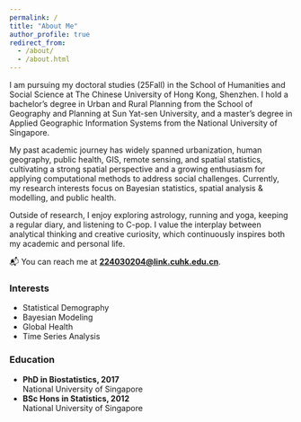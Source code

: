 ```yaml
---
permalink: /
title: "About Me"
author_profile: true
redirect_from: 
  - /about/
  - /about.html
---
```


I am pursuing my doctoral studies (25Fall) in the School of Humanities and Social Science at The Chinese University of Hong Kong, Shenzhen. I hold a bachelor’s degree in Urban and Rural Planning from the School of Geography and Planning at Sun Yat-sen University, and a master’s degree in Applied Geographic Information Systems from the National University of Singapore.

My past academic journey has widely spanned urbanization, human geography, public health, GIS, remote sensing, and spatial statistics, cultivating a strong spatial perspective and a growing enthusiasm for applying computational methods to address social challenges. Currently, my research interests focus on Bayesian statistics, spatial analysis & modelling, and public health.

Outside of research, I enjoy exploring astrology, running and yoga, keeping a regular diary, and listening to C-pop. I value the interplay between analytical thinking and creative curiosity, which continuously inspires both my academic and personal life.

📬 You can reach me at **224030204@link.cuhk.edu.cn**.

<div class="row">

  <div class="col-md-6">
    <h3>Interests</h3>
    <ul class="fa-ul">
      <li><i class="fa-li fa fa-book"></i> Statistical Demography</li>
      <li><i class="fa-li fa fa-book"></i> Bayesian Modeling</li>
      <li><i class="fa-li fa fa-book"></i> Global Health</li>
      <li><i class="fa-li fa fa-book"></i> Time Series Analysis</li>
    </ul>
  </div>

  <div class="col-md-6">
    <h3>Education</h3>
    <ul class="fa-ul">
      <li>
        <i class="fa-li fa fa-graduation-cap"></i>
        <strong>PhD in Biostatistics, 2017</strong><br />
        National University of Singapore
      </li>
      <li>
        <i class="fa-li fa fa-graduation-cap"></i>
        <strong>BSc Hons in Statistics, 2012</strong><br />
        National University of Singapore
      </li>
    </ul>
  </div>

</div>
